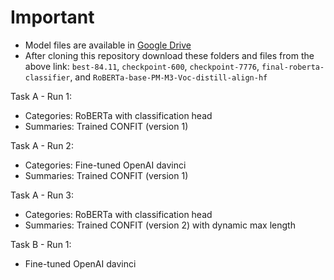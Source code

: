 # Important
- Model files are available in [Google Drive](https://drive.google.com/drive/folders/1MO82aRLUuCmZVT6joaKWxskQUJRGb9ip?usp=sharing)
- After cloning this repository download these folders and files from the above link: `best-84.11`, `checkpoint-600`, `checkpoint-7776`, `final-roberta-classifier`, and `RoBERTa-base-PM-M3-Voc-distill-align-hf`

Task A - Run 1:
- Categories: RoBERTa with classification head
- Summaries: Trained CONFIT (version 1)

Task A - Run 2:
- Categories: Fine-tuned OpenAI davinci
- Summaries: Trained CONFIT (version 1)

Task A - Run 3:
- Categories: RoBERTa with classification head
- Summaries: Trained CONFIT (version 2) with dynamic max length

Task B - Run 1:
- Fine-tuned OpenAI davinci